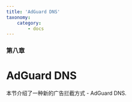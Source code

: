 ```yaml
---
title: 'AdGuard DNS'
taxonomy:
    category:
        - docs
---
```


### 第八章

# AdGuard DNS

本节介绍了一种新的广告拦截方式 - AdGuard DNS.
